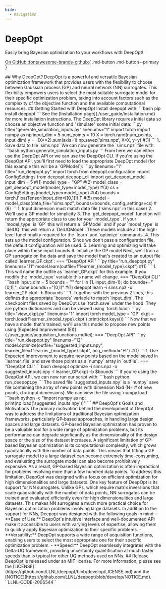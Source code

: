 ```yaml
---
hide:
  - navigation
---
```


# DeepOpt

Easily bring Bayesian optimization to your workflows with DeepOpt!

[On GitHub :fontawesome-brands-github:](https://github.com/LLNL/deepopt){ .md-button .md-button--primary }
<!---[On GitLab :fontawesome-brands-gitlab:](https://lc.llnl.gov/gitlab/deepopt-devs/deepopt){ .md-button .md-button--primary }---!>

## Why DeepOpt?

DeepOpt is a powerful and versatile Bayesian optimization framework that provides users with the flexibility to choose between Gaussian process (GP) and neural network (NN) surrogates. This flexibility empowers users to select the most suitable surrogate model for their specific optimization problem, taking into account factors such as the complexity of the objective function and the available computational resources.

## Getting Started with DeepOpt

Install deepopt with:

```bash
pip install deepopt
```

See the [Installation page](./user_guide/installation.md) for more installation instructions.

The DeepOpt library requires initial data so choose an objective function and "simulate" some initial data:

```py title="generate_simulation_inputs.py" linenums="1"
import torch
import numpy as np

input_dim = 5
num_points = 10

X = torch.rand(num_points, input_dim)
y = -(X**2).sum(axis=1)

np.savez('sims.npz', X=X, y=y)  #(1)
```

1. Save data to file `sims.npz`

We can now generate the `sims.npz` file with:

```bash
python generate_simulation_inputs.py
```

From here we can either use the DeepOpt API or we can use the DeepOpt CLI.

If you're using the DeepOpt API, you'll first need to load the appropriate DeepOpt model (for this example this will be a `GPModel`):

```py linenums="1" title="run_deepopt.py"
import torch
from deepopt.configuration import ConfigSettings
from deepopt.deepopt_cli import get_deepopt_model

input_dim = 5 #(1)
model_type = "GP"  #(2)
model_class = get_deepopt_model(model_type=model_type) #(3)
cs = ConfigSettings(model_type=model_type) #(4)
bounds = torch.FloatTensor(input_dim*[[0,1]]).T  #(5)
model = model_class(data_file="sims.npz", bounds=bounds, config_settings=cs)  #(6)
```

1. Input dimension must match data file (`sims.npz` in this case)
2. We'll use a GP model for simplicity
3. The `get_deepopt_model` function will return the appropriate class to use for your `model_type`. If your `model_type` is `GP` this will return a `GPModel` and if your `model_type` is `delUQ` this will return a `DelUQModel`. These models include all the high-level functionality required for the `learn` and `optimize` commands.
4. This sets up the model configuration. Since we don't pass a configuration file, the default configuration will be used.
5. Learning and optimizing will take place within these input bounds
6. Initialize the GP model

Next, we'll train a GP surrogate on the data and save the model that's created to an output file called `learner_GP.ckpt`:

=== "DeepOpt API"

    ```py title="run_deepopt.py" linenums="11"
    model.learn(outfile=f"learner_{model_type}.ckpt") #(1)
    ```

    1. This will name the outfile as `learner_GP.ckpt` for this example. If you modify the `model_type` variable this name will change.

=== "DeepOpt CLI"

    ```bash
    input_dim = 5
    bounds = ""
    for i in {1..input_dim-1}; do bounds+="[0,1],"; done
    bounds+="[0,1]" #(1)
    deepopt learn -i sims.npz -o learner_GP.ckpt -b $bounds
    ```
    1. Together with the previous 2 lines, this defines the appropriate `bounds` variable to match `input_dim`.

The checkpoint files saved by DeepOpt use `torch.save` under the hood. They are python dictionaries and can be viewed using `torch.load`:
```py title="view_ckpt.py" linenums="1"
import torch
model_type = 'GP'
ckpt = torch.load(f'learner_{model_type}.ckpt')
print(ckpt.keys())
```

Now that we have a model that's trained, we'll use this model to propose new points using [Expected Improvement (EI)](./user_guide/acquisition_functions.md#ei):

=== "DeepOpt API"
    ```py title="run_deepopt.py" linenums="12"
    model.optimize(outfile="suggested_inputs.npy", 
                   learner_file=f"learner_{model_type}.ckpt", 
                   acq_method="EI") #(1)
    ```

    1. Use Expected Improvement to acquire new points based on the model saved in `learner_file` and save those points as a `numpy` array in `outfile`.


=== "DeepOpt CLI"

    ```bash
    deepopt optimize -i sims.npz -o suggested_inputs.npy -l learner_GP.ckpt  -b $bounds
    ```

If you're using the DeepOpt API, we can now run our script with:

```bash
python run_deepopt.py
```

The saved file `suggested_inputs.npy` is a `numpy` save file containing the array of new points with dimension Nxd (N= # of new points, d = input dimensions). We can view the file using `numpy.load`:
```bash
python -c "import numpy as np; print(np.load('suggested_inputs.npy'))"
```

## DeepOpt's Goals and Motivations

The primary motivation behind the development of DeepOpt was to address the limitations of traditional Bayesian optimization frameworks, particularly GP-based approaches, in handling large design spaces and large datasets. GP-based Bayesian optimization has proven to be a valuable tool for a wide range of optimization problems, but its performance can degrade significantly as the dimensionality of the design space or the size of the dataset increases.

A significant limitation of GP-based Bayesian optimization is its computational complexity, which grows quadratically with the number of data points. This means that fitting a GP surrogate model to a large dataset can become extremely time-consuming, and evaluating the surrogate model can also become prohibitively expensive. As a result, GP-based Bayesian optimization is often impractical for problems involving more than a few hundred data points.

To address this limitation, DeepOpt was designed with a focus on efficient optimization for high dimensionalities and large datasets. One key feature of DeepOpt is its support for NN surrogates. Unlike GPs, which require matrix inversions that scale quadratically with the number of data points, NN surrogates can be trained and evaluated efficiently even for high dimensionalities and large datasets. This makes NN surrogates a much more practical choice for Bayesian optimization problems involving large datasets.

In addition to the support for NNs, Deepopt was designed with the following goals in mind:

- **Ease of Use:** DeepOpt's intuitive interface and well-documented API make it accessible to users with varying levels of expertise, allowing them to quickly apply Bayesian optimization to their specific problems.

- **Versatility:** DeepOpt supports a wide range of acquisition functions, enabling users to select the most appropriate one for their specific optimization problem.

- **Speed:** DeepOpt seamlessly integrates with the Delta-UQ framework, providing uncertainty quantification at much faster speeds than is typical for other UQ methods used on NNs.

## Release

DeepOpt is released under an MIT license. For more information, please see the [LICENSE](https://github.com/LLNL/deepopt/blob/develop/LICENSE.md)
and the [NOTICE](https://github.com/LLNL/deepopt/blob/develop/NOTICE.md).

``LLNL-CODE-2006544``
